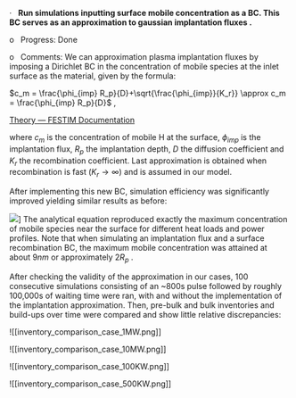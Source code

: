 ·   **Run simulations inputting surface mobile concentration as a BC. This BC serves as an approximation to gaussian implantation fluxes .**

o   Progress: Done

o   Comments: We can approximation plasma implantation fluxes by imposing a Dirichlet BC in the concentration of mobile species at the inlet surface as the material, given by the formula:

 $c_m = \frac{\phi_{imp} R_p}{D}+\sqrt{\frac{\phi_{imp}}{K_r}} \approx c_m = \frac{\phi_{imp} R_p}{D}$ , 

[Theory — FESTIM Documentation](https://festim.readthedocs.io/en/latest/theory.html#plasma-implantation-approximation)

where $c_m$ is the concentration of mobile H at the surface, $\phi_{imp}$ is the implantation flux, $R_p$ the implantation depth, $D$ the diffusion coefficient and $K_r$ the recombination coefficient. Last approximation is obtained when recombination is fast ($K_r \to \infty$) and is assumed in our model.

After implementing this new BC, simulation efficiency was significantly improved yielding similar results as before:

![](combined_mobile_predicted_pulse6.png)]
The analytical equation reproduced exactly the maximum concentration of mobile species near the surface for different heat loads and power profiles. Note that when simulating an implantation flux and a surface recombination BC, the maximum mobile concentration was attained at about $9nm$ or approximately $2R_p$ .

After checking the validity of the approximation in our cases, 100 consecutive simulations consisting of an ~800s pulse followed by roughly 100,000s of waiting time were ran, with and without the implementation of the implantation approximation. Then, pre-bulk and bulk inventories and build-ups over time were compared and show little relative discrepancies:

![[inventory_comparison_case_1MW.png]]

![[inventory_comparison_case_10MW.png]]

![[inventory_comparison_case_100KW.png]]

![[inventory_comparison_case_500KW.png]]